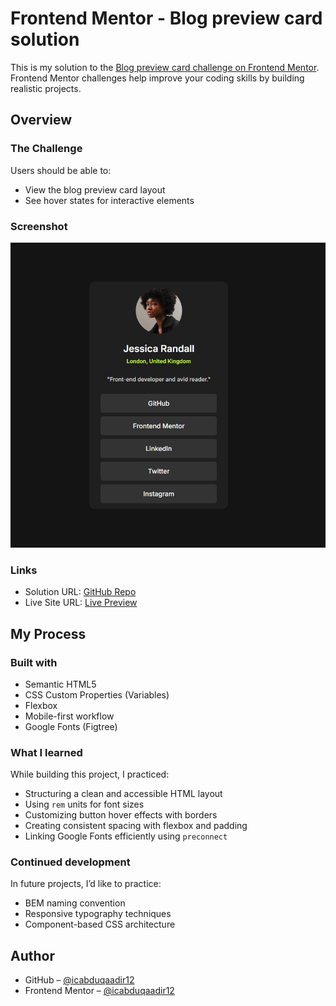 # Frontend Mentor - Blog preview card solution

This is my solution to the [Blog preview card challenge on Frontend Mentor](https://www.frontendmentor.io/challenges/blog-preview-card-ckPaj01Ma). Frontend Mentor challenges help improve your coding skills by building realistic projects.

## Overview

### The Challenge

Users should be able to:

- View the blog preview card layout
- See hover states for interactive elements

### Screenshot

![Blog Preview Card Screenshot](./preview.jpg)

### Links

- Solution URL: [GitHub Repo](https://github.com/icabduqaadir12/social-links-profile)
- Live Site URL: [Live Preview](https://icabduqaadir12.github.io/social-links-profile)

## My Process

### Built with

- Semantic HTML5
- CSS Custom Properties (Variables)
- Flexbox
- Mobile-first workflow
- Google Fonts (Figtree)

### What I learned

While building this project, I practiced:

- Structuring a clean and accessible HTML layout
- Using `rem` units for font sizes
- Customizing button hover effects with borders
- Creating consistent spacing with flexbox and padding
- Linking Google Fonts efficiently using `preconnect`

### Continued development

In future projects, I’d like to practice:

- BEM naming convention
- Responsive typography techniques
- Component-based CSS architecture

## Author

- GitHub – [@icabduqaadir12](https://github.com/icabduqaadir12)
- Frontend Mentor – [@icabduqaadir12](https://www.frontendmentor.io/profile/icabduqaadir12)

